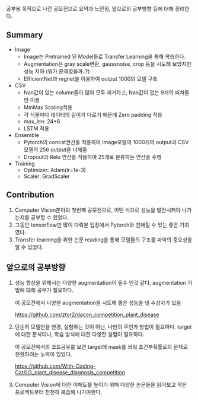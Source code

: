 공부용 목적으로 나간 공모전으로 요약과 느낀점, 앞으로의 공부방향 등에 대해 정리한다.

## Summary

- Image
    - Image는 Pretrained 된 Model들로 Transfer Learning을 통해 학습한다.
    - Augmentation은 gray scale변환, gaussnoise, crop 등을 시도해 보았지만 성능 저하 (뭐가 문제였을까..?)
    - EfficientNet과 regnet을 이용하여 output 1000의 모델 구축
- CSV
    - Nan값이 있는 column들이 많아 모두 제거하고, Nan값이 없는 9개의 피쳐들만 이용
    - MinMax Scaling적용
    - 각 식물마다 데이터의 길이가 다르기 때문에 Zero padding 적용
    - max_len: 24*6
    - LSTM 적용
- Ensemble
    - Pytorch의 concat연산을 적용하여 Image모델의 1000개의 output과 CSV모델의 256 output을 더해줌
    - Dropout과 Relu 연산을 적용하여 25개로 분류하는 연산을 수행
- Training
    - Optimizer: Adam(lr=1e-3)
    - Scaler: GradScaler

## Contribution

1. Computer Vision분야의 첫번째 공모전으로, 어떤 식으로 성능을 발전시켜야 나가는지를 공부할 수 있었다.
2. 그동안 tensorflow만 많이 다뤄본 입장에서 Pytorch와 친해질 수 있는 좋은 기회 였다.
3. Transfer learning을 위한 논문 reading을 통해 모델들의 구조를 파악의 중요성을 알 수 있었다.

## 앞으로의 공부방향

1. 성능 향상을 위해서는 다양한 augmentation이 필수 인것 같다, augmentation 기법에 대해 공부가 필요하다.
    
    이 공모전에서 다양한 augmentation을 시도해 좋은 성능을 낸 수상자가 있음
    
    https://github.com/ztor2/dacon_competition_plant_disease
    
2. 단순히 모델만을 변경, 실험하는 것이 아닌, 나만의 무언가 방법이 필요하다. target에 대한 분석이나, 학습 방식에 대한 다양한 실험이 필요하다.
    
    이 공모전에서의 코드공유를 보면 target에 mask를 씌워 조건부확률로의 문제로 전환하려는 노력이 있었다.
    
    https://github.com/With-Coding-Cat/LG_plant_disease_diagnosis_competition
    
3. Computer Vision에 대한 이해도를 높이기 위해 다양한 논문들을 읽어보고 작은 프로젝트부터 천천히 복습해 나가야한다.
